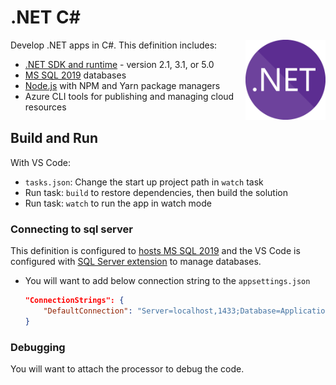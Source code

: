 # .NET C#
[<img align="right" alt=".NET C-sharp" width="128rem" src="https://raw.githubusercontent.com/github/explore/93d8a67084f94b2a444e510199a6e7622e5b09a3/topics/dotnet/dotnet.png" />][dotnet-resources]

Develop .NET apps in C#. This definition includes:
- [.NET SDK and runtime][dotnet-compatibility] - version 2.1, 3.1, or 5.0
- [MS SQL 2019][mssql-docker] databases
- [Node.js][nodejs-docs] with NPM and Yarn package managers
- Azure CLI tools for publishing and managing cloud resources


## Build and Run
With VS Code:
- `tasks.json`: Change the start up project path in `watch` task
- Run task: `build` to restore dependencies, then build the solution
- Run task: `watch` to run the app in watch mode

### Connecting to sql server
This definition is configured to [hosts MS SQL 2019][mssql-docker] and the VS Code is configured with [SQL Server extension][mssql-vscode-extension] to manage databases.

- You will want to add below connection string to the `appsettings.json`
    ```json
    "ConnectionStrings": {
        "DefaultConnection": "Server=localhost,1433;Database=ApplicationDB;User Id=sa;Password=P@ssw0rd"
    }
    ```


### Debugging
You will want to attach the processor to debug the code.

[dotnet-resources]: https://youtu.be/o-esVzL3YLI
[dotnet-compatibility]: https://docs.microsoft.com/en-us/dotnet/core/compatibility/5.0
[mssql-docker]: https://docs.microsoft.com/en-us/sql/tools/visual-studio-code/sql-server-develop-use-vscode?view=sql-server-ver15
[mssql-vscode-extension]: https://
[nodejs-docs]: https://
[devcontainers-requirements]: https://github.com/kosalanuwan/devcontainers/#readme
[vscode-remote-try-search-query]: https://github.com/search?o=desc&q=vscode-remote-try-&s=updated&type=repositories
